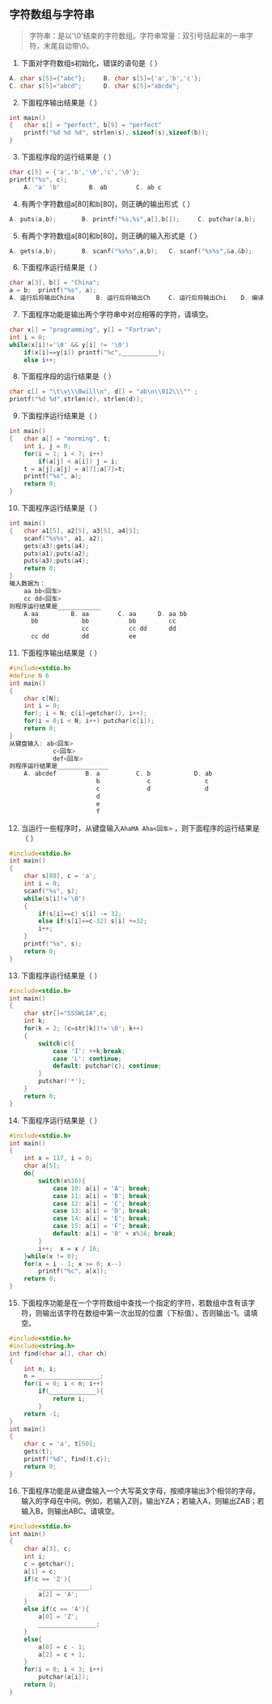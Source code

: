 ## 字符数组与字符串

> 字符串：是以'\0'结束的字符数组。字符串常量：双引号括起来的一串字符，末尾自动带\0。

1. 下面对字符数组s初始化，错误的语句是（        ）

```c
A. char s[5]={"abc"};	  B. char s[5]={'a','b','c'};		
C. char s[5]="abcd";	  D. char s[5]="abcde";
```

2. 下面程序输出结果是（        ）

```c
int main()
{   char s[] = "perfect", b[9] = "perfect"
    printf("%d %d %d", strlen(s), sizeof(s),sizeof(b));	
}
```

3. 下面程序段的运行结果是（        ）

```c
char c[5] = {'a','b','\0','c','\0'};
printf("%s", c);
	A. 'a' 'b'        B. ab        C. ab c 
```

4. 有两个字符数组a[80]和b[80]，则正确的输出形式（        ）

```c
A. puts(a,b);		B. printf("%s,%s",a[],b[]);		C. putchar(a,b);		D. puts(a), puts(b);
```

5. 有两个字符数组a[80]和b[80]，则正确的输入形式是（        ）

```c
A. gets(a,b);		B. scanf("%s%s",a,b);	C. scanf("%s%s",&a,&b);		D.gets("a"),gets("b");
```

6. 下面程序运行结果是（        ）

```c
char a[3], b[] = "China";
a = b;  printf("%s", a);
A. 运行后将输出China		B. 运行后将输出Ch		C. 运行后将输出Chi	D. 编译出错
```

7. 下面程序功能是输出两个字符串中对应相等的字符，请填空。

```c
char x[] = "programming", y[] = "Fortran";
int i = 0;
while(x[i]!='\0' && y[i] != '\0')
    if(x[i]==y[i]) printf("%c",__________);
    else i++;
```

8. 下面程序段的运行结果是（            ）

```c
char c[] = "\t\v\\\0will\n", d[] = "ab\n\\012\\\"" ;
printf("%d %d",strlen(c), strlen(d));
```

9. 下面程序运行结果是（        ）

```c
int main()
{   char a[] = "morming", t;
    int i, j = 0;
    for(i = 1; i < 7; i++)
        if(a[j] < a[i]) j = i;
    t = a[j];a[j] = a[7];a[7]=t;
    printf("%s", a);
    return 0;
}
```

10. 下面程序运行结果是（            ）

```c
int main()
{   char a1[5], a2[5], a3[5], a4[5];
    scanf("%s%s", a1, a2);
    gets(a3);gets(a4);
    puts(a1);puts(a2);
    puts(a3);puts(a4);
    return 0;
}
输入数据为：
    aa bb<回车>
    cc dd<回车>
则程序运行结果是____________
    A.aa         B. aa        C. aa	     D. aa bb
      bb            bb           bb         cc
                    cc           cc dd      dd
      cc dd         dd           ee
```

11. 下面程序输出结果是（        ）

```c
#include<stdio.h>
#define N 6
int main()
{
    char c[N];
    int i = 0;
    for(; i < N; c[i]=getchar(), i++);
    for(i = 0;i < N; i++) putchar(c[i]);
    return 0;
}
从键盘输入: ab<回车>
            c<回车>
            def<回车>
则程序运行结果是______________
    A. abcdef        B. a          C. b            D. ab
                        b             c               c
                        c             d               d
                        d
                        e
                        f
```

12. 当运行一些程序时，从键盘输入`AhaMA Aha<回车>` ，则下面程序的运行结果是（                                  ）

```c
#include<stdio.h>
int main()
{
    char s[80], c = 'a';
    int i = 0;
    scanf("%s", s);
    while(s[i]!='\0')
    {
        if(s[i]==c) s[i] -= 32;
        else if(s[i]==c-32) s[i] +=32;
        i++;
    }
    printf("%s", s);
    return 0;
}
```

13. 下面程序运行结果是（               ）

```c
#include<stdio.h>
int main()
{
    char str[]="SSSWLIA",c;
    int k;
    for(k = 2; (c=str[k])!='\0'; k++)
    {
        switch(c){
            case 'I': ++k;break;
            case 'L': continue;
            default: putchar(c); continue;
        }
        putchar('*');
    }
    return 0;
}
```

14. 下面程序运行结果是（        ）

```c
#include<stdio.h>
int main()
{
    int x = 117, i = 0;
    char a[5];
    do{
        switch(x%16){
            case 10: a[i] = 'A'; break;
            case 11: a[i] = 'B'; break;
            case 12: a[i] = 'C'; break;
            case 13: a[i] = 'D'; break;
            case 14: a[i] = 'E'; break;
            case 15: a[i] = 'F'; break;
            default: a[i] = '0' + x%16; break;
        }
        i++;  x = x / 16;
    }while(x != 0);
    for(x = i - 1; x >= 0; x--)
        printf("%c", a[x]);
    return 0;
}
```

15. 下面程序功能是在一个字符数组中查找一个指定的字符，若数组中含有该字符，则输出该字符在数组中第一次出现的位置（下标值），否则输出-1。请填空。

```c
#include<stdio.h>
#include<string.h>
int find(char a[], char ch)
{
    int n, i;
    n = _________________;
    for(i = 0; i < n; i++)
        if(_____________){
			return i;
        }
    return -1;
}
int main()
{
    char c = 'a', t[50];
    gets(t);
    printf("%d", find(t,c));
    return 0;
}
```

16. 下面程序功能是从键盘输入一个大写英文字母，按顺序输出3个相邻的字母，输入的字母在中间。例如，若输入Z则，输出YZA；若输入A，则输出ZAB；若输入B，则输出ABC。请填空。

```c
#include<stdio.h>
int main()
{
    char a[3], c;
    int i;
    c = getchar();
    a[1] = c;
    if(c == 'Z'){
        ______________;
        a[2] = 'A';
    }
    else if(c == 'A'){
        a[0] = 'Z';
        ________________;
    }
    else{
        a[0] = c - 1;
        a[2] = c + 1;
    }
    for(i = 0; i < 3; i++)
        putchar(a[i]);
    return 0;
}
```

